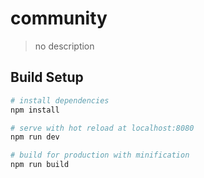 # community

> no description

## Build Setup

``` bash
# install dependencies
npm install

# serve with hot reload at localhost:8080
npm run dev

# build for production with minification
npm run build